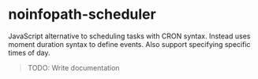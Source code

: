 # noinfopath-scheduler
JavaScript alternative to scheduling tasks with CRON syntax.  Instead uses moment duration syntax to define events. Also support specifying specific times of day.

> TODO: Write documentation
